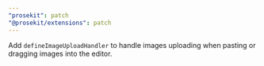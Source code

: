 ```yaml
---
"prosekit": patch
"@prosekit/extensions": patch
---
```


Add `defineImageUploadHandler` to handle images uploading when pasting or dragging images into the editor.
